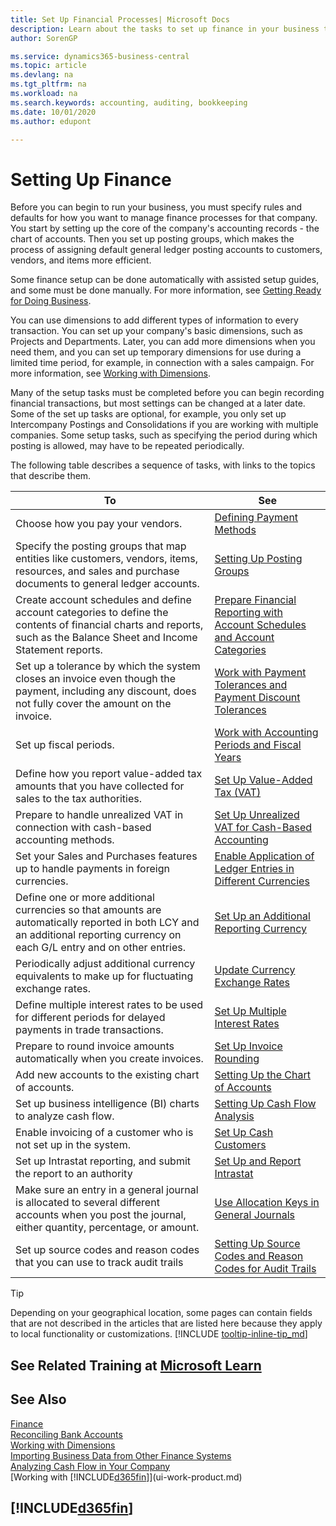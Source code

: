 ```yaml
---
title: Set Up Financial Processes| Microsoft Docs
description: Learn about the tasks to set up finance in your business to suit all your accounting, auditing, or bookkeeping needs.
author: SorenGP

ms.service: dynamics365-business-central
ms.topic: article
ms.devlang: na
ms.tgt_pltfrm: na
ms.workload: na
ms.search.keywords: accounting, auditing, bookkeeping
ms.date: 10/01/2020
ms.author: edupont

---
```

# Setting Up Finance
Before you can begin to run your business, you must specify rules and defaults for how you want to manage finance processes for that company. You start by setting up the core of the company's accounting records - the chart of accounts. Then you set up posting groups, which makes the process of assigning default general ledger posting accounts to customers, vendors, and items more efficient.

Some finance setup can be done automatically with assisted setup guides, and some must be done manually. For more information, see [Getting Ready for Doing Business](ui-get-ready-business.md).

You can use dimensions to add different types of information to every transaction. You can set up your company's basic dimensions, such as Projects and Departments. Later, you can add more dimensions when you need them, and you can set up temporary dimensions for use during a limited time period, for example, in connection with a sales campaign. For more information, see [Working with Dimensions](finance-dimensions.md).

Many of the setup tasks must be completed before you can begin recording financial transactions, but most settings can be changed at a later date. Some of the set up tasks are optional, for example, you only set up Intercompany Postings and Consolidations if you are working with multiple companies. Some setup tasks, such as specifying the period during which posting is allowed, may have to be repeated periodically.  

The following table describes a sequence of tasks, with links to the topics that describe them.

| To | See |
| --- | --- |
| Choose how you pay your vendors. |[Defining Payment Methods](finance-payment-methods.md) |
| Specify the posting groups that map entities like customers, vendors, items, resources, and sales and purchase documents to general ledger accounts. |[Setting Up Posting Groups](finance-posting-groups.md)|
|Create account schedules and define account categories to define the contents of financial charts and reports, such as the Balance Sheet and Income Statement reports.|[Prepare Financial Reporting with Account Schedules and Account Categories](bi-how-work-account-schedule.md)|
|Set up a tolerance by which the system closes an invoice even though the payment, including any discount, does not fully cover the amount on the invoice.|[Work with Payment Tolerances and Payment Discount Tolerances](finance-payment-tolerance-and-payment-discount-tolerance.md)|
| Set up fiscal periods. |[Work with Accounting Periods and Fiscal Years](finance-accounting-periods-and-fiscal-years.md) |
| Define how you report value-added tax amounts that you have collected for sales to the tax authorities. |[Set Up Value-Added Tax (VAT)](finance-setup-vat.md)|
|Prepare to handle unrealized VAT in connection with cash-based accounting methods.|[Set Up Unrealized VAT for Cash-Based Accounting](finance-setup-unrealized-vat.md)|
| Set your Sales and Purchases features up to handle payments in foreign currencies.|[Enable Application of Ledger Entries in Different Currencies](finance-how-enable-application-ledger-entries-different-currencies.md)
|Define one or more additional currencies so that amounts are automatically reported in both LCY and an additional reporting currency on each G/L entry and on other entries.|[Set Up an Additional Reporting Currency](finance-how-setup-additional-currencies.md)|
|Periodically adjust additional currency equivalents to make up for fluctuating exchange rates.|[Update Currency Exchange Rates](finance-how-update-currencies.md)|
|Define multiple interest rates to be used for different periods for delayed payments in trade transactions.|[Set Up Multiple Interest Rates](finance-how-to-set-up-multiple-interest-rates.md)|
|Prepare to round invoice amounts automatically when you create invoices.|[Set Up Invoice Rounding](finance-set-up-invoice-rounding.md)|
| Add new accounts to the existing chart of accounts. |[Setting Up the Chart of Accounts](finance-setup-chart-accounts.md) |
| Set up business intelligence (BI) charts to analyze cash flow. |[Setting Up Cash Flow Analysis](finance-setup-cash-flow-analyses.md) |
|Enable invoicing of a customer who is not set up in the system.|[Set Up Cash Customers](finance-how-to-set-up-cash-customers.md)|
| Set up Intrastat reporting, and submit the report to an authority | [Set Up and Report Intrastat](finance-how-setup-report-intrastat.md)|
|Make sure an entry in a general journal is allocated to several different accounts when you post the journal, either quantity, percentage, or amount.|[Use Allocation Keys in General Journals](ui-how-use-allocation-keys-general-journals.md)|
|Set up source codes and reason codes that you can use to track audit trails|[Setting Up Source Codes and Reason Codes for Audit Trails](finance-setup-trail-codes.md)|

> [!TIP]
> Depending on your geographical location, some pages can contain fields that are not described in the articles that are listed here because they apply to local functionality or customizations. [!INCLUDE [tooltip-inline-tip_md](includes/tooltip-inline-tip_md.md)]

## See Related Training at [Microsoft Learn](/learn/paths/set-up-financial-management-dynamics-365-business-central/)

## See Also

[Finance](finance.md)  
[Reconciling Bank Accounts](bank-manage-bank-accounts.md)  
[Working with Dimensions](finance-dimensions.md)  
[Importing Business Data from Other Finance Systems](across-import-data-configuration-packages.md)  
[Analyzing Cash Flow in Your Company](finance-analyze-cash-flow.md)  
[Working with [!INCLUDE[d365fin](includes/d365fin_md.md)]](ui-work-product.md)  

## [!INCLUDE[d365fin](includes/free_trial_md.md)]  
